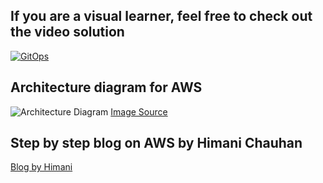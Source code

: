 ## If you are a visual learner, feel free to check out the video solution
[![GitOps](https://img.youtube.com/vi/LgBnbmfsIdA/sddefault.jpg)](https://youtu.be/LgBnbmfsIdA)

## Architecture diagram for AWS

![Architecture Diagram](https://camo.githubusercontent.com/f8e31e7fdc6fa998a7d55d9a4759553e1a476080e0e51b163d95d8f84a9e1242/68747470733a2f2f63646e2d696d616765732d312e6d656469756d2e636f6d2f6d61782f3830302f312a543549526f536f69715438716e594c557072735255512e706e67)
[Image Source](https://github.com/chauhan-himani/kube_manifest)

## Step by step blog on AWS by Himani Chauhan
[Blog by Himani](https://medium.com/@chauhanhimani512/deploying-dockerized-app-on-aws-eks-cluster-using-argocd-and-gitops-methodology-with-circleci-71983375e550)
